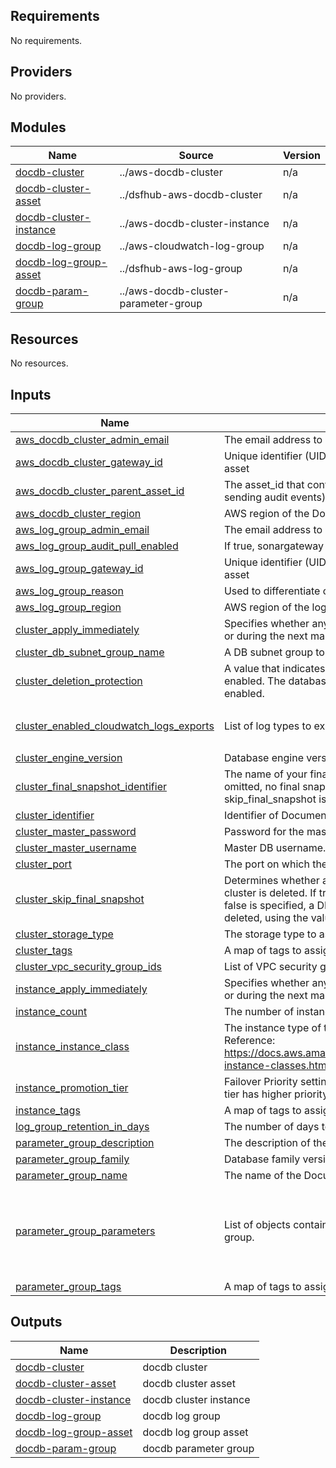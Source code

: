 <!-- BEGIN_TF_DOCS -->
## Requirements

No requirements.

## Providers

No providers.

## Modules

| Name | Source | Version |
|------|--------|---------|
| <a name="module_docdb-cluster"></a> [docdb-cluster](#module\_docdb-cluster) | ../aws-docdb-cluster | n/a |
| <a name="module_docdb-cluster-asset"></a> [docdb-cluster-asset](#module\_docdb-cluster-asset) | ../dsfhub-aws-docdb-cluster | n/a |
| <a name="module_docdb-cluster-instance"></a> [docdb-cluster-instance](#module\_docdb-cluster-instance) | ../aws-docdb-cluster-instance | n/a |
| <a name="module_docdb-log-group"></a> [docdb-log-group](#module\_docdb-log-group) | ../aws-cloudwatch-log-group | n/a |
| <a name="module_docdb-log-group-asset"></a> [docdb-log-group-asset](#module\_docdb-log-group-asset) | ../dsfhub-aws-log-group | n/a |
| <a name="module_docdb-param-group"></a> [docdb-param-group](#module\_docdb-param-group) | ../aws-docdb-cluster-parameter-group | n/a |

## Resources

No resources.

## Inputs

| Name | Description | Type | Default | Required |
|------|-------------|------|---------|:--------:|
| <a name="input_aws_docdb_cluster_admin_email"></a> [aws\_docdb\_cluster\_admin\_email](#input\_aws\_docdb\_cluster\_admin\_email) | The email address to notify about the asset. | `string` | n/a | yes |
| <a name="input_aws_docdb_cluster_gateway_id"></a> [aws\_docdb\_cluster\_gateway\_id](#input\_aws\_docdb\_cluster\_gateway\_id) | Unique identifier (UID) attached to the jSonar machine controlling the asset | `string` | n/a | yes |
| <a name="input_aws_docdb_cluster_parent_asset_id"></a> [aws\_docdb\_cluster\_parent\_asset\_id](#input\_aws\_docdb\_cluster\_parent\_asset\_id) | The asset\_id that contains this asset (e.g. Asset ID of the database sending audit events) | `string` | n/a | yes |
| <a name="input_aws_docdb_cluster_region"></a> [aws\_docdb\_cluster\_region](#input\_aws\_docdb\_cluster\_region) | AWS region of the DocumentDB Cluster. | `string` | n/a | yes |
| <a name="input_aws_log_group_admin_email"></a> [aws\_log\_group\_admin\_email](#input\_aws\_log\_group\_admin\_email) | The email address to notify about the asset. | `string` | n/a | yes |
| <a name="input_aws_log_group_audit_pull_enabled"></a> [aws\_log\_group\_audit\_pull\_enabled](#input\_aws\_log\_group\_audit\_pull\_enabled) | If true, sonargateway will collect the audit logs for this system if it can. | `bool` | `false` | no |
| <a name="input_aws_log_group_gateway_id"></a> [aws\_log\_group\_gateway\_id](#input\_aws\_log\_group\_gateway\_id) | Unique identifier (UID) attached to the jSonar machine controlling the asset | `string` | n/a | yes |
| <a name="input_aws_log_group_reason"></a> [aws\_log\_group\_reason](#input\_aws\_log\_group\_reason) | Used to differentiate connections that belong to the same asset | `string` | `"default"` | no |
| <a name="input_aws_log_group_region"></a> [aws\_log\_group\_region](#input\_aws\_log\_group\_region) | AWS region of the log group | `string` | n/a | yes |
| <a name="input_cluster_apply_immediately"></a> [cluster\_apply\_immediately](#input\_cluster\_apply\_immediately) | Specifies whether any cluster modifications are applied immediately, or during the next maintenance window. | `bool` | `true` | no |
| <a name="input_cluster_db_subnet_group_name"></a> [cluster\_db\_subnet\_group\_name](#input\_cluster\_db\_subnet\_group\_name) | A DB subnet group to associate with this DB instance. | `string` | n/a | yes |
| <a name="input_cluster_deletion_protection"></a> [cluster\_deletion\_protection](#input\_cluster\_deletion\_protection) | A value that indicates whether the DB cluster has deletion protection enabled. The database can't be deleted when deletion protection is enabled. | `bool` | `false` | no |
| <a name="input_cluster_enabled_cloudwatch_logs_exports"></a> [cluster\_enabled\_cloudwatch\_logs\_exports](#input\_cluster\_enabled\_cloudwatch\_logs\_exports) | List of log types to export to CloudWatch. | `list(string)` | <pre>[<br>  "audit"<br>]</pre> | no |
| <a name="input_cluster_engine_version"></a> [cluster\_engine\_version](#input\_cluster\_engine\_version) | Database engine version, e.g. "5.0.0" | `string` | `"5.0.0"` | no |
| <a name="input_cluster_final_snapshot_identifier"></a> [cluster\_final\_snapshot\_identifier](#input\_cluster\_final\_snapshot\_identifier) | The name of your final DB snapshot when this DB cluster is deleted. If omitted, no final snapshot will be made. Must be provided if skip\_final\_snapshot is set to false. | `string` | `null` | no |
| <a name="input_cluster_identifier"></a> [cluster\_identifier](#input\_cluster\_identifier) | Identifier of DocumentDB Cluster. | `string` | n/a | yes |
| <a name="input_cluster_master_password"></a> [cluster\_master\_password](#input\_cluster\_master\_password) | Password for the master DB user. | `string` | n/a | yes |
| <a name="input_cluster_master_username"></a> [cluster\_master\_username](#input\_cluster\_master\_username) | Master DB username. | `string` | `"docdb"` | no |
| <a name="input_cluster_port"></a> [cluster\_port](#input\_cluster\_port) | The port on which the DB accepts connections. | `number` | `27017` | no |
| <a name="input_cluster_skip_final_snapshot"></a> [cluster\_skip\_final\_snapshot](#input\_cluster\_skip\_final\_snapshot) | Determines whether a final DB snapshot is created before the DB cluster is deleted. If true is specified, no DB snapshot is created. If false is specified, a DB snapshot is created before the DB cluster is deleted, using the value from final\_snapshot\_identifier | `bool` | `true` | no |
| <a name="input_cluster_storage_type"></a> [cluster\_storage\_type](#input\_cluster\_storage\_type) | The storage type to associate with the DB cluster. | `string` | `"standard"` | no |
| <a name="input_cluster_tags"></a> [cluster\_tags](#input\_cluster\_tags) | A map of tags to assign to the DB cluster. | `map(string)` | `null` | no |
| <a name="input_cluster_vpc_security_group_ids"></a> [cluster\_vpc\_security\_group\_ids](#input\_cluster\_vpc\_security\_group\_ids) | List of VPC security groups to associate with the Cluster | `list(string)` | n/a | yes |
| <a name="input_instance_apply_immediately"></a> [instance\_apply\_immediately](#input\_instance\_apply\_immediately) | Specifies whether any cluster modifications are applied immediately, or during the next maintenance window. | `bool` | `true` | no |
| <a name="input_instance_count"></a> [instance\_count](#input\_instance\_count) | The number of instances to create in the DocumentDB cluster. | `number` | `1` | no |
| <a name="input_instance_instance_class"></a> [instance\_instance\_class](#input\_instance\_instance\_class) | The instance type of the DocumentDB cluster. Example: 'db.r5.large'. Reference: https://docs.aws.amazon.com/documentdb/latest/developerguide/db-instance-classes.html#db-instance-class-specs | `string` | `"db.r5.large"` | no |
| <a name="input_instance_promotion_tier"></a> [instance\_promotion\_tier](#input\_instance\_promotion\_tier) | Failover Priority setting on instance level. The reader who has lower tier has higher priority to get promoted to a writer in case of failover. | `number` | `0` | no |
| <a name="input_instance_tags"></a> [instance\_tags](#input\_instance\_tags) | A map of tags to assign to the DocumentDB instance. | `map(string)` | `null` | no |
| <a name="input_log_group_retention_in_days"></a> [log\_group\_retention\_in\_days](#input\_log\_group\_retention\_in\_days) | The number of days to retain log events. | `number` | `7` | no |
| <a name="input_parameter_group_description"></a> [parameter\_group\_description](#input\_parameter\_group\_description) | The description of the DocumentDB cluster parameter group. | `string` | `"Managed by Terraform"` | no |
| <a name="input_parameter_group_family"></a> [parameter\_group\_family](#input\_parameter\_group\_family) | Database family version, e.g. "docdb5.0" | `string` | `"docdb5.0"` | no |
| <a name="input_parameter_group_name"></a> [parameter\_group\_name](#input\_parameter\_group\_name) | The name of the DocumentDB cluster parameter group. | `string` | `"docdb-parameter-group"` | no |
| <a name="input_parameter_group_parameters"></a> [parameter\_group\_parameters](#input\_parameter\_group\_parameters) | List of objects containing parameters for the DocumentDB parameter group. | <pre>list(<br>    object({<br>      name         = string<br>      apply_method = optional(string, "immediate")<br>      value        = any<br>    })<br>  )</pre> | <pre>[<br>  {<br>    "apply_method": "immediate",<br>    "name": "audit_logs",<br>    "value": "all"<br>  }<br>]</pre> | no |
| <a name="input_parameter_group_tags"></a> [parameter\_group\_tags](#input\_parameter\_group\_tags) | A map of tags to assign to the cluster. | `map(string)` | `null` | no |

## Outputs

| Name | Description |
|------|-------------|
| <a name="output_docdb-cluster"></a> [docdb-cluster](#output\_docdb-cluster) | docdb cluster |
| <a name="output_docdb-cluster-asset"></a> [docdb-cluster-asset](#output\_docdb-cluster-asset) | docdb cluster asset |
| <a name="output_docdb-cluster-instance"></a> [docdb-cluster-instance](#output\_docdb-cluster-instance) | docdb cluster instance |
| <a name="output_docdb-log-group"></a> [docdb-log-group](#output\_docdb-log-group) | docdb log group |
| <a name="output_docdb-log-group-asset"></a> [docdb-log-group-asset](#output\_docdb-log-group-asset) | docdb log group asset |
| <a name="output_docdb-param-group"></a> [docdb-param-group](#output\_docdb-param-group) | docdb parameter group |
<!-- END_TF_DOCS -->
